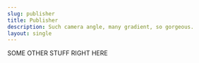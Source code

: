 ```yaml
---
slug: publisher
title: Publisher
description: Such camera angle, many gradient, so gorgeous.
layout: single
---
```


SOME OTHER STUFF RIGHT HERE
